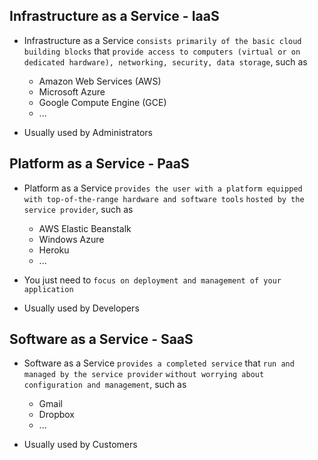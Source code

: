 ## Infrastructure as a Service - IaaS

- Infrastructure as a Service `consists primarily of the basic cloud building blocks` that `provide access to computers (virtual or on dedicated hardware), networking, security, data storage`, such as

  - Amazon Web Services (AWS)
  - Microsoft Azure
  - Google Compute Engine (GCE)
  - ...

- Usually used by Administrators

## Platform as a Service - PaaS

- Platform as a Service `provides the user with a platform equipped with top-of-the-range hardware and software tools` `hosted by the service provider`, such as

  - AWS Elastic Beanstalk
  - Windows Azure
  - Heroku
  - ...

- You just need to `focus on deployment and management of your application`

- Usually used by Developers

## Software as a Service - SaaS

- Software as a Service `provides a completed service` that `run and managed by the service provider` `without worrying about configuration and management`, such as

  - Gmail
  - Dropbox
  - ...

- Usually used by Customers
